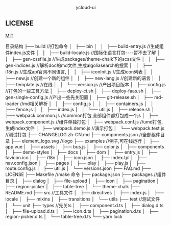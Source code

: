 <p align="center">
  ycloud-ui
</p>

## LICENSE
[MIT](LICENSE)


目录结构
├── build //打包命令
│   ├── bin 
│   │   ├── build-entry.js //生成组件index.js文件
│   │   ├── build-locale.js //国际化语言打包----暂不去了解
│   │   ├── gen-cssfile.js //生成packages/theme-chalk下的scss文件
│   │   ├── gen-indices.js //解析doc的md文件,生成algoliasearch的搜索
│   │   ├── i18n.js //生成api官网不同语言,
│   │   ├── iconInit.js //生成icon列表
│   │   ├── new.js //创建一个新的组件
│   │   ├── new-lang.js //创建新的语言
│   │   ├── template.js //在线
│   │   └── version.js //产出项目版本
│   ├── config.js //打包的一些工具方法
│   ├── deploy-ci.sh
│   ├── deploy-faas.sh
│   ├── gen-single-config.js //产出一些先关配置
│   ├── git-release.sh
│   ├── md-loader //md相关解析
│   │   ├── config.js
│   │   ├── containers.js
│   │   ├── fence.js
│   │   ├── index.js
│   │   └── util.js
│   ├── release.sh
│   ├── webpack.common.js //common打包,全部组件都打包成一个js
│   ├── webpack.component.js //组件单独打包
│   ├── webpack.conf.js //umd打包,生成index文件
│   ├── webpack.demo.js //演示打包
│   └── webpack.test.js //测试打包
├── CHANGELOG.zh-CN.md
├── components.json  //全部组件目录
├── element_logo.svg //logo
├── examples //例子,可在线运行
│   ├── app.vue
│   ├── assets
│   ├── bus.js
│   ├── color.js
│   ├── components
│   ├── demo-styles
│   ├── docs
│   ├── dom
│   ├── entry.js
│   ├── favicon.ico
│   ├── i18n
│   ├── icon.json
│   ├── index.tpl
│   ├── nav.config.json
│   ├── pages
│   ├── play
│   ├── play.js
│   ├── route.config.js
│   ├── util.js
│   └── versions.json
├── FAQ.md 
├── LICENSE
├── Makefile //make 命令
├── package.json
├── packages //组件目录
│   ├── dialog
│   ├── file-upload
│   ├── icon
│   ├── pagination
│   ├── region-picker
│   ├── table-tree
│   └── theme-chalk
├── README.md
├── src  //工具文件
│   ├── directives
│   ├── index.js
│   ├── locale
│   ├── mixins
│   ├── transitions
│   └── utils
├── test //测试文件
│   └── unit
├── types //先关ts
│   ├── component.d.ts
│   ├── dialog.d.ts
│   ├── file-upload.d.ts
│   ├── icon.d.ts
│   ├── pagination.d.ts
│   ├── region-picker.d.ts
│   └── table-tree.d.ts
└── yarn.lock
